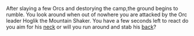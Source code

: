 After slaying a few Orcs and destorying the camp,the ground begins to rumble. You look around when out of nowhere you are attacked by the Orc leader Hoglik the Mountain Shaker. You have a few seconds left to react do you aim for his [neck](death.md) or will you run around and stab his [back](bossdeath.md)? 